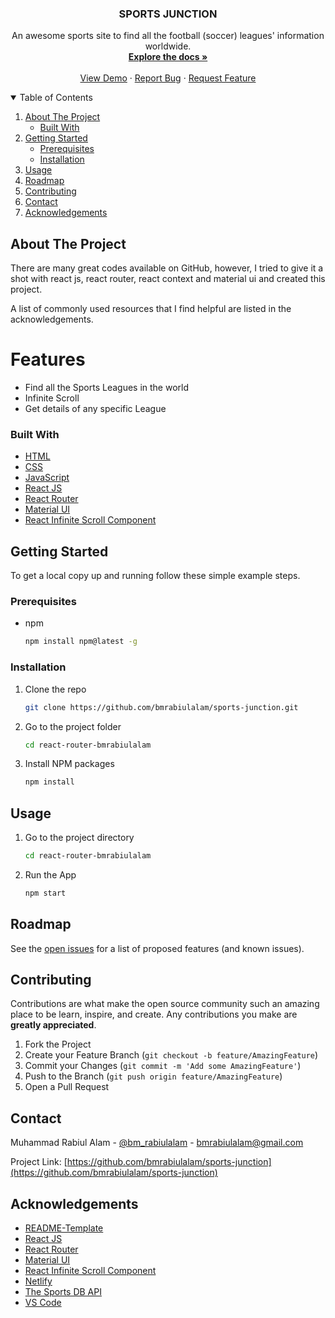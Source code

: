 <p align="center">
  <a href="https://github.com/bmrabiulalam/sports-junction">
  </a>

  <h3 align="center">SPORTS JUNCTION</h3>

  <p align="center">
    An awesome sports site to find all the football (soccer) leagues' information worldwide.
    <br />
    <a href="https://github.com/bmrabiulalam/sports-junction"><strong>Explore the docs »</strong></a>
    <br />
    <br />
    <a href="https://sports-junction.netlify.app/">View Demo</a>
    ·
    <a href="https://github.com/bmrabiulalam/sports-junction/issues">Report Bug</a>
    ·
    <a href="https://github.com/bmrabiulalam/sports-junction/issues">Request Feature</a>
  </p>
</p>


<!-- TABLE OF CONTENTS -->
<details open="open">
  <summary>Table of Contents</summary>
  <ol>
    <li>
      <a href="#about-the-project">About The Project</a>
      <ul>
        <li><a href="#built-with">Built With</a></li>
      </ul>
    </li>
    <li>
      <a href="#getting-started">Getting Started</a>
      <ul>
        <li><a href="#prerequisites">Prerequisites</a></li>
        <li><a href="#installation">Installation</a></li>
      </ul>
    </li>
    <li><a href="#usage">Usage</a></li>
    <li><a href="#roadmap">Roadmap</a></li>
    <li><a href="#contributing">Contributing</a></li>
    <li><a href="#contact">Contact</a></li>
    <li><a href="#acknowledgements">Acknowledgements</a></li>
  </ol>
</details>



<!-- ABOUT THE PROJECT -->
## About The Project

There are many great codes available on GitHub, however, I tried to give it a shot with react js, react router, react context and material ui and created this project.

A list of commonly used resources that I find helpful are listed in the acknowledgements.

# Features
* Find all the Sports Leagues in the world
* Infinite Scroll
* Get details of any specific League

### Built With

* [HTML](https://en.wikipedia.org/wiki/HTML)
* [CSS](https://en.wikipedia.org/wiki/CSS)
* [JavaScript](https://www.ecma-international.org/publications-and-standards/standards/ecma-262/)
* [React JS](https://reactjs.org/)
* [React Router](https://reactrouter.com/)
* [Material UI](https://material-ui.com/)
* [React Infinite Scroll Component](https://github.com/ankeetmaini/react-infinite-scroll-component)

<!-- GETTING STARTED -->
## Getting Started

To get a local copy up and running follow these simple example steps.

### Prerequisites

* npm
  ```sh
  npm install npm@latest -g
  ```

### Installation

1. Clone the repo
   ```sh
   git clone https://github.com/bmrabiulalam/sports-junction.git
   ```
2. Go to the project folder
   ```sh
   cd react-router-bmrabiulalam
   ```
2. Install NPM packages
   ```sh
   npm install
   ```

<!-- USAGE EXAMPLES -->
## Usage

1. Go to the project directory
   ```sh
   cd react-router-bmrabiulalam
   ```
2. Run the App
   ```sh
   npm start
   ```

<!-- ROADMAP -->
## Roadmap

See the [open issues](https://github.com/bmrabiulalam/sports-junction/issues) for a list of proposed features (and known issues).


<!-- CONTRIBUTING -->
## Contributing

Contributions are what make the open source community such an amazing place to be learn, inspire, and create. Any contributions you make are **greatly appreciated**.

1. Fork the Project
2. Create your Feature Branch (`git checkout -b feature/AmazingFeature`)
3. Commit your Changes (`git commit -m 'Add some AmazingFeature'`)
4. Push to the Branch (`git push origin feature/AmazingFeature`)
5. Open a Pull Request


<!-- CONTACT -->
## Contact

Muhammad Rabiul Alam - [@bm_rabiulalam](https://twitter.com/bm_rabiulalam) - bmrabiulalam@gmail.com

Project Link: [https://github.com/bmrabiulalam/sports-junction](https://github.com/bmrabiulalam/sports-junction)


<!-- ACKNOWLEDGEMENTS -->
## Acknowledgements
* [README-Template](https://github.com/bmrabiulalam/Best-README-Template)
* [React JS](https://reactjs.org/)
* [React Router](https://reactrouter.com/)
* [Material UI](https://material-ui.com/)
* [React Infinite Scroll Component](https://github.com/ankeetmaini/react-infinite-scroll-component)
* [Netlify](https://www.netlify.com/)
* [The Sports DB API](https://www.thesportsdb.com/)
* [VS Code](https://code.visualstudio.com/)


